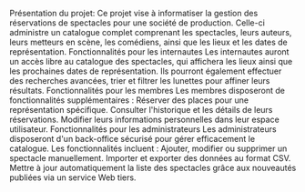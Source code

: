 Présentation du projet:
Ce projet vise à informatiser la gestion des réservations de spectacles pour une société de production. Celle-ci administre un catalogue complet comprenant les spectacles, leurs auteurs, leurs metteurs en scène, les comédiens, ainsi que les lieux et les dates de représentation. Fonctionnalités pour les internautes Les internautes auront un accès libre au catalogue des spectacles, qui affichera les lieux ainsi que les prochaines dates de représentation. Ils pourront également effectuer des recherches avancées, trier et filtrer les lunettes pour affiner leurs résultats. Fonctionnalités pour les membres Les membres disposeront de fonctionnalités supplémentaires : Réserver des places pour une représentation spécifique. Consulter l'historique et les détails de leurs réservations. Modifier leurs informations personnelles dans leur espace utilisateur. Fonctionnalités pour les administrateurs Les administrateurs disposeront d'un back-office sécurisé pour gérer efficacement le catalogue. Les fonctionnalités incluent : Ajouter, modifier ou supprimer un spectacle manuellement. Importer et exporter des données au format CSV. Mettre à jour automatiquement la liste des spectacles grâce aux nouveautés publiées via un service Web tiers.
